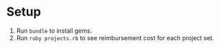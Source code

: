 # Setup

1. Run `bundle` to install gems.
2. Run `ruby projects.rb` to see reimbursement cost for each project set.